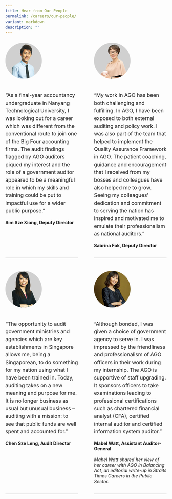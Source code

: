 ```yaml
---
title: Hear from Our People
permalink: /careers/our-people/
variant: markdown
description: ""
---
```

<style>
      .testimonial-container {
        display: flex;
        column-gap: 50px;
      }
      .testimonial {
        display: flex;
        flex-direction: column;
        margin-bottom: 30px;
        padding: 10px 0 30px 0;
        border-bottom: 1px solid #dddddd;
        column-gap: 50px;
        flex: 1;
      }
	
	.testimonial-image {
		margin-bottom: 20px;
	}

      .testimonial-image img {
        width: 50%;
				border-radius: 50%
      }

      .testimonial-content {
        flex: 1;
      }
	
	      .testimonial-content p {
	font-size: 16px;
	line-height: 1.5;
      }

      .testimonial-content i {
        font-style: italic;
      }
	
	@media only screen and (max-width: 600px) {
			.testimonial-container {
			flex-direction: column;
			}
	
.testimonial-image img {
width: 30%;
}
</style>
<div class="testimonial-container">
    <div class="testimonial">
      <div class="testimonial-image">
        <img src="/images/sim_sze_xiong.png" alt="Photo">
      </div>
      <div class="testimonial-content">
        <p>
          “As a final-year accountancy undergraduate in Nanyang Technological
          University, I was looking out for a career which was different from
          the conventional route to join one of the Big Four accounting firms.
          The audit findings flagged by AGO auditors piqued my interest and
          the role of a government auditor appeared to be a meaningful role in
          which my skills and training could be put to impactful use for a
          wider public purpose.”
        </p>
        <strong>Sim Sze Xiong, Deputy Director</strong>
      </div>
    </div>
    <div class="testimonial">
      <div class="testimonial-image">
        <img src="/images/sabrina_fok.png" alt="Photo">
      </div>
      <div class="testimonial-content">
        <p>
          “My work in AGO has been both challenging and fulfilling. In AGO, I
          have been exposed to both external auditing and policy work. I was
          also part of the team that helped to implement the Quality Assurance
          Framework in AGO. The patient coaching, guidance and encouragement
          that I received from my bosses and colleagues have also helped me to
          grow. Seeing my colleagues’ dedication and commitment to serving the
          nation has inspired and motivated me to emulate their
          professionalism as national auditors.”
        </p>
        <strong>Sabrina Fok, Deputy Director</strong>
      </div>
    </div>
  </div>
  <div class="testimonial-container">
    <div class="testimonial">
      <div class="testimonial-image">
        <img src="/images/chen_sze_leng.png" alt="Photo">
      </div>
      <div class="testimonial-content">
        <p>
          “The opportunity to audit government ministries and agencies which
          are key establishments in Singapore allows me, being a Singaporean,
          to do something for my nation using what I have been trained in.
          Today, auditing takes on a new meaning and purpose for me. It is no
          longer business as usual but unusual business – auditing with a
          mission: to see that public funds are well spent and accounted for.”
        </p>
        <strong>Chen Sze Leng, Audit Director</strong>
      </div>
    </div>
    <div class="testimonial">
      <div class="testimonial-image">
        <img src="/images/mabel_watt.png" alt="Photo">
      </div>
      <div class="testimonial-content">
        <p>
          “Although bonded, I was given a choice of government agency to serve
          in. I was impressed by the friendliness and professionalism of AGO
          officers in their work during my internship. The AGO is supportive
          of staff upgrading. It sponsors officers to take examinations
          leading to professional certifications such as chartered financial
          analyst (CFA), certified internal auditor and certified information
          system auditor.”
        </p>
        <strong>Mabel Watt, Assistant Auditor-General</strong>
        <br>
        <br>
        <i>Mabel Watt shared her view of her career with AGO in Balancing Act,
          an editorial write-up in Straits Times Careers in the Public
          Sector.</i>
      </div>
    </div>
  </div>